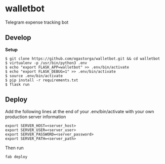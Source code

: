 # walletbot
Telegram expense tracking bot

## Develop

**Setup**

```
$ git clone https://github.com/ogastorga/walletbot.git && cd walletbot
$ virtualenv -p /usr/bin/python3 .env
$ echo "export FLASK_APP=walletbot" >> .env/bin/activate
$ echo "export FLASK_DEBUG=1" >> .env/bin/activate
$ source .env/bin/activate
$ pip install -r requirements.txt
$ flask run
```

## Deploy

Add the following lines at the end of your .env/bin/activate with your own production server information

```
export SERVER_HOST=<server_host>
export SERVER_USER=<server_user>
export SERVER_PASSWORD=<server_password>
export SERVER_PATH=<server_path>
```

Then run

```
fab deploy
```
